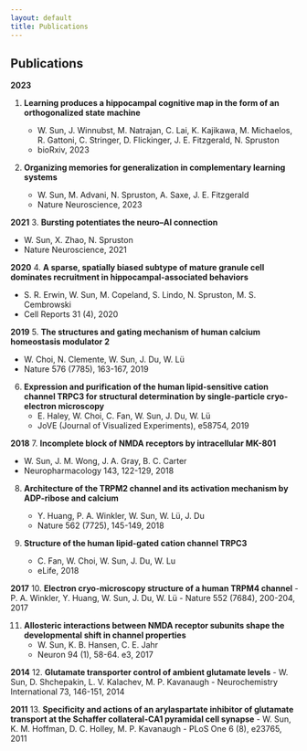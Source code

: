 ```yaml
---
layout: default
title: Publications
---
```

## Publications

**2023**
1. **Learning produces a hippocampal cognitive map in the form of an orthogonalized state machine**
   - W. Sun, J. Winnubst, M. Natrajan, C. Lai, K. Kajikawa, M. Michaelos, R. Gattoni, C. Stringer, D. Flickinger, J. E. Fitzgerald, N. Spruston
   - bioRxiv, 2023

2. **Organizing memories for generalization in complementary learning systems**
   - W. Sun, M. Advani, N. Spruston, A. Saxe, J. E. Fitzgerald
   - Nature Neuroscience, 2023

**2021**
3. **Bursting potentiates the neuro–AI connection**
   - W. Sun, X. Zhao, N. Spruston
   - Nature Neuroscience, 2021

**2020**
4. **A sparse, spatially biased subtype of mature granule cell dominates recruitment in hippocampal-associated behaviors**
   - S. R. Erwin, W. Sun, M. Copeland, S. Lindo, N. Spruston, M. S. Cembrowski
   - Cell Reports 31 (4), 2020

**2019**
5. **The structures and gating mechanism of human calcium homeostasis modulator 2**
   - W. Choi, N. Clemente, W. Sun, J. Du, W. Lü
   - Nature 576 (7785), 163-167, 2019

6. **Expression and purification of the human lipid-sensitive cation channel TRPC3 for structural determination by single-particle cryo-electron microscopy**
   - E. Haley, W. Choi, C. Fan, W. Sun, J. Du, W. Lü
   - JoVE (Journal of Visualized Experiments), e58754, 2019

**2018**
7. **Incomplete block of NMDA receptors by intracellular MK-801**
   - W. Sun, J. M. Wong, J. A. Gray, B. C. Carter
   - Neuropharmacology 143, 122-129, 2018

8. **Architecture of the TRPM2 channel and its activation mechanism by ADP-ribose and calcium**
   - Y. Huang, P. A. Winkler, W. Sun, W. Lü, J. Du
   - Nature 562 (7725), 145-149, 2018

9. **Structure of the human lipid-gated cation channel TRPC3**
    - C. Fan, W. Choi, W. Sun, J. Du, W. Lu
    - eLife, 2018

**2017**
10. **Electron cryo-microscopy structure of a human TRPM4 channel**
    - P. A. Winkler, Y. Huang, W. Sun, J. Du, W. Lü
    - Nature 552 (7684), 200-204, 2017

11. **Allosteric interactions between NMDA receptor subunits shape the developmental shift in channel properties**
    - W. Sun, K. B. Hansen, C. E. Jahr
    - Neuron 94 (1), 58-64. e3, 2017

**2014**
12. **Glutamate transporter control of ambient glutamate levels**
    - W. Sun, D. Shchepakin, L. V. Kalachev, M. P. Kavanaugh
    - Neurochemistry International 73, 146-151, 2014

**2011**
13. **Specificity and actions of an arylaspartate inhibitor of glutamate transport at the Schaffer collateral-CA1 pyramidal cell synapse**
    - W. Sun, K. M. Hoffman, D. C. Holley, M. P. Kavanaugh
    - PLoS One 6 (8), e23765, 2011
